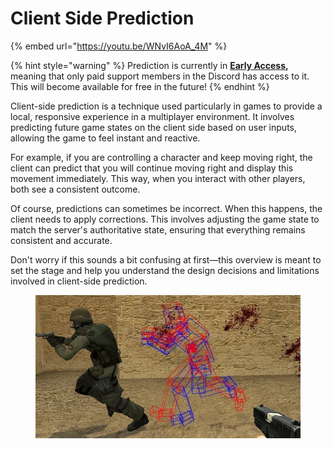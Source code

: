 # Client Side Prediction

{% embed url="https://youtu.be/WNvI6AoA_4M" %}

{% hint style="warning" %}
Prediction is currently in [**Early Access**](../../terminology/early-access.md)**,** meaning that only paid support members in the Discord has access to it. This will become available for free in the future!
{% endhint %}

Client-side prediction is a technique used particularly in games to provide a local, responsive experience in a multiplayer environment. It involves predicting future game states on the client side based on user inputs, allowing the game to feel instant and reactive.

For example, if you are controlling a character and keep moving right, the client can predict that you will continue moving right and display this movement immediately. This way, when you interact with other players, both see a consistent outcome.

Of course, predictions can sometimes be incorrect. When this happens, the client needs to apply corrections. This involves adjusting the game state to match the server's authoritative state, ensuring that everything remains consistent and accurate.

Don't worry if this sounds a bit confusing at first—this overview is meant to set the stage and help you understand the design decisions and limitations involved in client-side prediction.

<figure><img src="../../.gitbook/assets/1715578825487.png" alt=""><figcaption></figcaption></figure>
